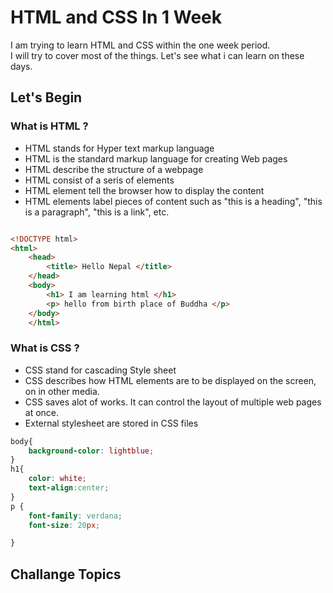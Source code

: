 # HTML and CSS In 1 Week

I am trying to learn HTML and CSS within the one week period. \
I will try to cover most of the things. Let's see what i can learn on these days.

## Let's Begin

### What is HTML ?
- HTML stands for Hyper text markup language 
- HTML is the standard markup language for creating Web pages
- HTML describe the structure of a webpage
- HTML consist of a seris of elements 
- HTML element tell the browser how to display the content 
- HTML elements label pieces of content such as "this is a heading", "this is a paragraph", "this is a link", etc.

```html

<!DOCTYPE html>
<html>
    <head>
        <title> Hello Nepal </title>
    </head>
    <body>
        <h1> I am learning html </h1>    
        <p> hello from birth place of Buddha </p>
    </body>
    </html>    

```
### What is CSS ?
- CSS stand for cascading Style sheet
- CSS describes how HTML elements are to be displayed on the screen, on in other media.
- CSS saves alot of works. It can control the layout of multiple web pages at once.
- External stylesheet are stored in CSS files 

```css
body{
    background-color: lightblue;
}
h1{
    color: white;
    text-align:center;
}
p {
    font-family: verdana;
    font-size: 20px;

}

```

## Challange Topics
